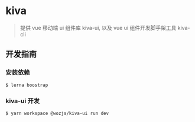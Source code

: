 # kiva

> 提供 vue 移动端 ui 组件库 kiva-ui, 以及 vue ui 组件开发脚手架工具 kiva-cli

## 开发指南

### 安装依赖

```shell
$ lerna boostrap
```

### kiva-ui 开发

```shell
$ yarn workspace @wozjs/kiva-ui run dev
```
